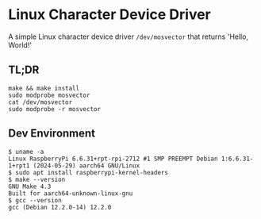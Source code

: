 # Linux Character Device Driver

A simple Linux character device driver `/dev/mosvector` that returns 'Hello, World!'

## TL;DR

```shell
make && make install
sudo modprobe mosvector
cat /dev/mosvector
sudo modprobe -r mosvector
```

## Dev Environment

```shell
$ uname -a
Linux RaspberryPi 6.6.31+rpt-rpi-2712 #1 SMP PREEMPT Debian 1:6.6.31-1+rpt1 (2024-05-29) aarch64 GNU/Linux
$ sudo apt install raspberrypi-kernel-headers
$ make --version
GNU Make 4.3
Built for aarch64-unknown-linux-gnu
$ gcc --version
gcc (Debian 12.2.0-14) 12.2.0
```
